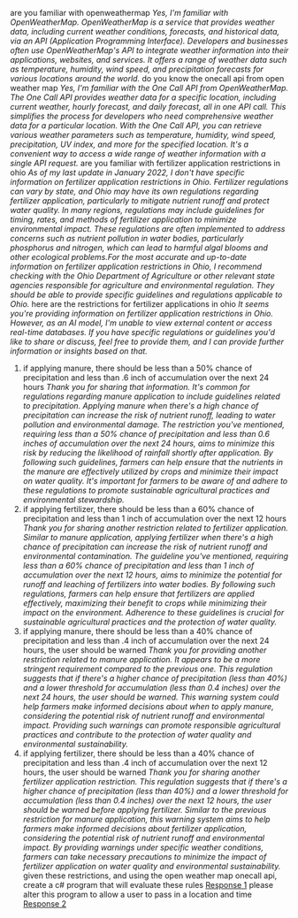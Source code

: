 are you familiar with openweathermap
_Yes, I'm familiar with OpenWeatherMap. OpenWeatherMap is a service that provides weather data, including current weather conditions, forecasts, and historical data, via an API (Application Programming Interface). Developers and businesses often use OpenWeatherMap's API to integrate weather information into their applications, websites, and services. It offers a range of weather data such as temperature, humidity, wind speed, and precipitation forecasts for various locations around the world._
do you know the onecall api from open weather map
_Yes, I'm familiar with the One Call API from OpenWeatherMap. The One Call API provides weather data for a specific location, including current weather, hourly forecast, and daily forecast, all in one API call. This simplifies the process for developers who need comprehensive weather data for a particular location. With the One Call API, you can retrieve various weather parameters such as temperature, humidity, wind speed, precipitation, UV index, and more for the specified location. It's a convenient way to access a wide range of weather information with a single API request._
are you familiar with fertilizer application restrictions in ohio
_As of my last update in January 2022, I don't have specific information on fertilizer application restrictions in Ohio. Fertilizer regulations can vary by state, and Ohio may have its own regulations regarding fertilizer application, particularly to mitigate nutrient runoff and protect water quality. In many regions, regulations may include guidelines for timing, rates, and methods of fertilizer application to minimize environmental impact. These regulations are often implemented to address concerns such as nutrient pollution in water bodies, particularly phosphorus and nitrogen, which can lead to harmful algal blooms and other ecological problems.For the most accurate and up-to-date information on fertilizer application restrictions in Ohio, I recommend checking with the Ohio Department of Agriculture or other relevant state agencies responsible for agriculture and environmental regulation. They should be able to provide specific guidelines and regulations applicable to Ohio._
here are the restrictions for fertilizer applications in ohio
_It seems you're providing information on fertilizer application restrictions in Ohio. However, as an AI model, I'm unable to view external content or access real-time databases. If you have specific regulations or guidelines you'd like to share or discuss, feel free to provide them, and I can provide further information or insights based on that._
1. if applying manure, there should be less than a 50% chance of precipitation and less than .6 inch of accumulation over the next 24 hours
_Thank you for sharing that information. It's common for regulations regarding manure application to include guidelines related to precipitation. Applying manure when there's a high chance of precipitation can increase the risk of nutrient runoff, leading to water pollution and environmental damage. The restriction you've mentioned, requiring less than a 50% chance of precipitation and less than 0.6 inches of accumulation over the next 24 hours, aims to minimize this risk by reducing the likelihood of rainfall shortly after application. By following such guidelines, farmers can help ensure that the nutrients in the manure are effectively utilized by crops and minimize their impact on water quality. It's important for farmers to be aware of and adhere to these regulations to promote sustainable agricultural practices and environmental stewardship._
2. if applying fertilizer, there should be less than a 60% chance of precipitation and less than 1 inch of accumulation over the next 12 hours
_Thank you for sharing another restriction related to fertilizer application. Similar to manure application, applying fertilizer when there's a high chance of precipitation can increase the risk of nutrient runoff and environmental contamination. The guideline you've mentioned, requiring less than a 60% chance of precipitation and less than 1 inch of accumulation over the next 12 hours, aims to minimize the potential for runoff and leaching of fertilizers into water bodies. By following such regulations, farmers can help ensure that fertilizers are applied effectively, maximizing their benefit to crops while minimizing their impact on the environment. Adherence to these guidelines is crucial for sustainable agricultural practices and the protection of water quality._
3. if applying manure, there should be less than a 40% chance of precipitation and less than .4 inch of accumulation over the next 24 hours, the user should be warned
_Thank you for providing another restriction related to manure application. It appears to be a more stringent requirement compared to the previous one. This regulation suggests that if there's a higher chance of precipitation (less than 40%) and a lower threshold for accumulation (less than 0.4 inches) over the next 24 hours, the user should be warned. This warning system could help farmers make informed decisions about when to apply manure, considering the potential risk of nutrient runoff and environmental impact. Providing such warnings can promote responsible agricultural practices and contribute to the protection of water quality and environmental sustainability._
4. if applying fertilizer, there should be less than a 40% chance of precipitation and less than .4 inch of accumulation over the next 12 hours, the user should be warned
_Thank you for sharing another fertilizer application restriction. This regulation suggests that if there's a higher chance of precipitation (less than 40%) and a lower threshold for accumulation (less than 0.4 inches) over the next 12 hours, the user should be warned before applying fertilizer. Similar to the previous restriction for manure application, this warning system aims to help farmers make informed decisions about fertilizer application, considering the potential risk of nutrient runoff and environmental impact. By providing warnings under specific weather conditions, farmers can take necessary precautions to minimize the impact of fertilizer application on water quality and environmental sustainability._
given these restrictions, and using the open weather map onecall api, create a c# program that will evaluate these rules
[Response 1](Response1.cs)
please alter this program to allow a user to pass in a location and time
[Response 2](Response2.cs)
